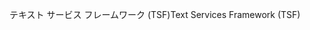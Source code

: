 <span data-ttu-id="b6456-101">テキスト サービス フレームワーク (TSF)</span><span class="sxs-lookup"><span data-stu-id="b6456-101">Text Services Framework (TSF)</span></span>